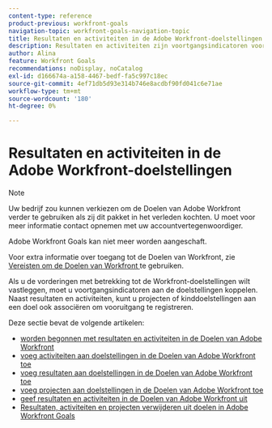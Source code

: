 ```yaml
---
content-type: reference
product-previous: workfront-goals
navigation-topic: workfront-goals-navigation-topic
title: Resultaten en activiteiten in de Adobe Workfront-doelstellingen
description: Resultaten en activiteiten zijn voortgangsindicatoren voor een doel in de Doelen van Adobe Workfront. Meer informatie over resultaten en activiteiten vindt u in de volgende artikelen.
author: Alina
feature: Workfront Goals
recommendations: noDisplay, noCatalog
exl-id: d166674a-a158-4467-bedf-fa5c997c18ec
source-git-commit: 4ef71db5d93e314b746e8acdbf90fd041c6e71ae
workflow-type: tm+mt
source-wordcount: '180'
ht-degree: 0%

---
```



# Resultaten en activiteiten in de Adobe Workfront-doelstellingen

>[!NOTE]
>
>Uw bedrijf zou kunnen verkiezen om de Doelen van Adobe Workfront verder te gebruiken als zij dit pakket in het verleden kochten. U moet voor meer informatie contact opnemen met uw accountvertegenwoordiger.
>
>Adobe Workfront Goals kan niet meer worden aangeschaft.
>
>Voor extra informatie over toegang tot de Doelen van Workfront, zie [ Vereisten om de Doelen van Workfront ](/help/quicksilver/workfront-goals/goal-management/access-needed-for-wf-goals.md) te gebruiken.

<!--Old:

>[!IMPORTANT]
>
>Your organization must have the following to use the functionality described in this article:
>
>* For the new plan and license structure:
>
>   * The Ultimate Workfront plan 
>    
>* For the current plan and license structure: 
>
>   * A Pro or higher Workfront plan
>   * An Adobe Workfront Goals license in addition to a Workfront license.
>
>Contact your Workfront account manager to learn about a Workfront Goals license.    
> 
>For additional information about access to Workfront Goals, see [Requirements to use Workfront Goals](/help/quicksilver/workfront-goals/goal-management/access-needed-for-wf-goals.md).   -->

Als u de vorderingen met betrekking tot de Workfront-doelstellingen wilt vastleggen, moet u voortgangsindicatoren aan de doelstellingen koppelen. Naast resultaten en activiteiten, kunt u projecten of kinddoelstellingen aan een doel ook associëren om vooruitgang te registreren.

Deze sectie bevat de volgende artikelen:

* [ worden begonnen met resultaten en activiteiten in de Doelen van Adobe Workfront ](../../workfront-goals/results-and-activities/get-started-with-results-and-activities.md)
* [ voeg activiteiten aan doelstellingen in de Doelen van Adobe Workfront toe ](../../workfront-goals/results-and-activities/add-activities-to-goals.md)
* [ voeg resultaten aan doelstellingen in de Doelen van Adobe Workfront toe ](../../workfront-goals/results-and-activities/add-results-to-goals.md)
* [ voeg projecten aan doelstellingen in de Doelen van Adobe Workfront toe ](../../workfront-goals/results-and-activities/connect-projects-to-goals-overview.md)
* [ geef resultaten en activiteiten in de Doelen van Adobe Workfront uit ](../../workfront-goals/results-and-activities/edit-results-and-activities.md)
* [Resultaten, activiteiten en projecten verwijderen uit doelen in Adobe Workfront Goals](../../workfront-goals/results-and-activities/remove-results-activities-from-goals.md)
